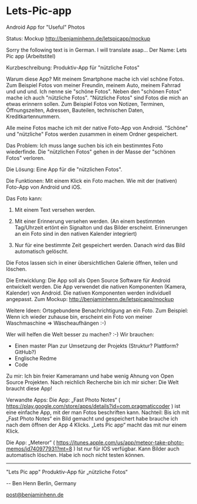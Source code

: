 Lets-Pic-app
============

Android App for "Useful" Photos

Status: Mockup
http://benjaminhenn.de/letspicapp/mockup

Sorry the following text is in German. I will translate asap...
Der Name: Lets Pic app (Arbeitstitel)

Kurzbeschreibung: Produktiv-App für "nützliche Fotos"

Warum diese App? Mit meinem Smartphone mache ich viel schöne Fotos. Zum Beispiel Fotos von meiner Freundin, meinem Auto, meinem Fahrrad und und und. Ich nenne sie "schöne Fotos".
Neben den "schönen Fotos" mache ich auch "nützliche Fotos". "Nützliche Fotos" sind Fotos die mich an etwas erinnern sollen. Zum Beispiel Fotos von Notizen, Terminen, Öffnungszeiten, Adressen, Bauteilen, technischen Daten, Kreditkartennummern.

Alle meine Fotos mache ich mit der native Foto-App von Android. "Schöne" und "nützliche" Fotos werden zusammen in einem Ordner gespeichert.

Das Problem: Ich muss lange suchen bis ich ein bestimmtes Foto wiederfinde.
Die "nützlichen Fotos" gehen in der Masse der "schönen Fotos" verloren.

Die Lösung: Eine App für die "nützlichen Fotos".

Die Funktionen: Mit einem Klick ein Foto machen. Wie mit der (nativen) Foto-App von Android und iOS.

Das Foto kann:

1. Mit einem Text versehen werden.

2. Mit einer Erinnerung versehen werden.
(An einem bestimmten Tag/Uhrzeit ertönt ein Signalton und das Bilder erscheint. Erinnerungen an ein Foto sind in den nativen Kalender integriert)

3. Nur für eine bestimmte Zeit gespeichert werden. Danach wird das Bild automatisch gelöscht.

Die Fotos lassen sich in einer übersichtlichen Galerie öffnen, teilen und löschen.

Die Entwicklung:
Die App soll als Open Source Software für Android entwickelt werden. Die App verwendet die nativen Komponenten (Kamera, Kalender) von Android. Die nativen Komponenten werden individuell angepasst.
Zum Mockup: http://benjaminhenn.de/letspicapp/mockup

Weitere Ideen: Ortsgebundene Benachrichtigung an ein Foto. Zum Beispiel: Wenn ich wieder zuhause bin, erscheint ein Foto von meiner Waschmaschine => Wäscheaufhängen :-)

Wer will helfen die Welt besser zu machen? :-)
Wir brauchen:

- Einen master Plan zur Umsetzung der Projekts (Struktur? Plattform? GitHub?)
- Englische Redme
- Code

Zu mir: Ich bin freier Kameramann und habe wenig Ahnung von Open Source Projekten. Nach reichlich Recherche bin ich mir sicher: Die Welt braucht diese App!

Verwandte Apps: Die App: „Fast Photo Notes“ ( https://play.google.com/store/apps/details?id=com.pragmaticcoder ) ist eine einfache App, mit der man Fotos beschriften kann.
Nachteil: Bis ich mit „Fast Photo Notes“ ein Bild gemacht und gespeichert habe brauche ich nach dem öffnen der App 4 Klicks. „Lets Pic app“ macht das mit nur einem Klick.

Die App: „Meteror“ ( https://itunes.apple.com/us/app/meteor-take-photo-memos/id740977931?mt=8 ) Ist nur für IOS verfügbar. Kann Bilder auch automatisch löschen. Habe ich noch nicht testen können.

---
"Lets Pic app"
Produktiv-App für „nützliche Fotos“

-- 
Ben Henn
Berlin, Germany

post@benjaminhenn.de

